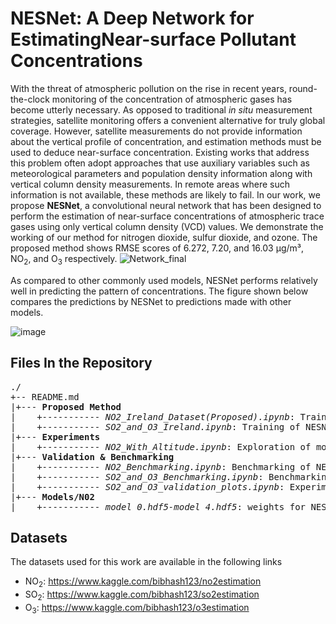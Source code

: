 # NESNet: A Deep Network for EstimatingNear-surface Pollutant Concentrations
With the threat of atmospheric pollution on the rise in recent years, round-the-clock monitoring of the concentration of atmospheric gases has become utterly necessary. As opposed to traditional _in situ_ measurement strategies, satellite monitoring offers a convenient alternative for truly global coverage. However, satellite measurements do not provide information about the vertical profile of concentration, and estimation methods must be used to deduce near-surface concentration. Existing works that address this problem often adopt approaches that use auxiliary variables such as meteorological parameters and population density information along with vertical column density measurements. In remote areas where such information is not available, these methods are likely to fail. In our work, we propose **NESNet**, a convolutional neural network that has been designed to perform the estimation of near-surface concentrations of atmospheric trace gases using only vertical column density (VCD) values. We demonstrate the working of our method for nitrogen dioxide, sulfur dioxide, and ozone. The proposed method shows RMSE scores of 6.272, 7.20, and 16.03 µg/m³, NO<sub>2</sub>, and O<sub>3</sub> respectively. 
![Network_final](https://user-images.githubusercontent.com/64698873/138562660-48d590df-5050-4e49-90a1-9227ba1fc61f.png)

As compared to other commonly used models, NESNet performs relatively well in predicting the pattern of concentrations. The figure shown below compares the predictions by NESNet to predictions made with other models.

![image](https://user-images.githubusercontent.com/64698873/138562788-f038ad0c-07db-4ea0-8bfc-2d2c99c2089b.png)

## Files In the Repository
<pre>
./
+-- README.md
|+--- <b>Proposed Method</b>
|    +----------- <i>NO2_Ireland_Dataset(Proposed).ipynb</i>: Training of NESNet for NO2 dataset
|    +----------- <i>SO2_and_O3_Ireland.ipynb</i>: Training of NESNet for O3 and SO2 dataset
|+--- <b>Experiments</b>
|    +----------- <i>NO2_With_Altitude.ipynb</i>: Exploration of model performance upon inclusion of altitude as another input
|+--- <b>Validation & Benchmarking</b>
|    +----------- <i>NO2_Benchmarking.ipynb</i>: Benchmarking of NESNet trained for NO2
|    +----------- <i>SO2_and_O3_Benchmarking.ipynb</i>: Benchmarking of NESNet trained for SO2 and O3
|    +----------- <i>SO2_and_O3_validation_plots.ipynb</i>: Experimentatal analysis and validation plots
|+--- <b>Models/N02</b>
|    +----------- <i>model_0.hdf5-model_4.hdf5</i>: weights for NESNET trained on NO2 datasets for 5 folds(model_0 =>model 1st fold)
</pre>
 
 ## Datasets
 The datasets used for this work are available in the following links
 - NO<sub>2</sub>: https://www.kaggle.com/bibhash123/no2estimation
 - SO<sub>2</sub>: https://www.kaggle.com/bibhash123/so2estimation
 - O<sub>3</sub>: https://www.kaggle.com/bibhash123/o3estimation

